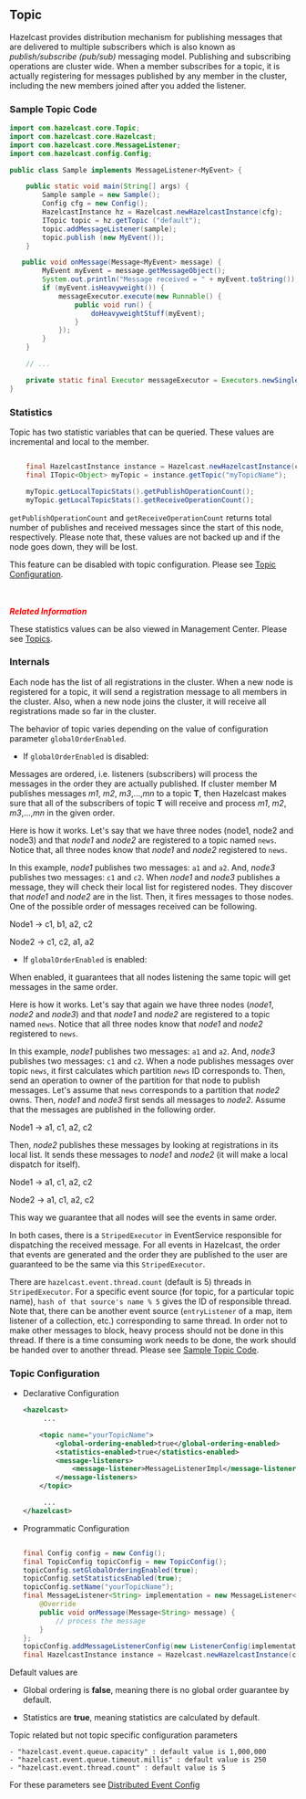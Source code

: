 ## Topic

Hazelcast provides distribution mechanism for publishing messages that are delivered to multiple subscribers which is also known as *publish/subscribe (pub/sub)* messaging model. Publishing and subscribing operations are cluster wide. When a member subscribes for a topic, it is actually registering for messages published by any member in the cluster, including the new members joined after you added the listener.

### Sample Topic Code

```java
import com.hazelcast.core.Topic;
import com.hazelcast.core.Hazelcast;
import com.hazelcast.core.MessageListener;
import com.hazelcast.config.Config;

public class Sample implements MessageListener<MyEvent> {

    public static void main(String[] args) {
        Sample sample = new Sample();
        Config cfg = new Config();
        HazelcastInstance hz = Hazelcast.newHazelcastInstance(cfg);
        ITopic topic = hz.getTopic ("default");
        topic.addMessageListener(sample);
        topic.publish (new MyEvent());
    }

   public void onMessage(Message<MyEvent> message) {
        MyEvent myEvent = message.getMessageObject();
        System.out.println("Message received = " + myEvent.toString());
        if (myEvent.isHeavyweight()) {
            messageExecutor.execute(new Runnable() {
                public void run() {
                    doHeavyweightStuff(myEvent);
                }
            });
        }
    }

    // ...

    private static final Executor messageExecutor = Executors.newSingleThreadExecutor();
}
```


### Statistics

Topic has two statistic variables that can be queried. These values are incremental and local to the member.

```java

    final HazelcastInstance instance = Hazelcast.newHazelcastInstance(config);
    final ITopic<Object> myTopic = instance.getTopic("myTopicName");

    myTopic.getLocalTopicStats().getPublishOperationCount();
    myTopic.getLocalTopicStats().getReceiveOperationCount();

```


`getPublishOperationCount` and `getReceiveOperationCount` returns total number of publishes and received messages since the start of this node, respectively. Please note that, these values are not backed up and if the node goes down, they will be lost.

This feature can be disabled with topic configuration. Please see [Topic Configuration](#topic-configuration).

<br> </br>
<font color="red">
***Related Information***
</font>

These statistics values can be also viewed in Management Center. Please see [Topics](#topics).




### Internals

Each node has the list of all registrations in the cluster. When a new node is registered for a topic,
it will send a registration message to all members in the cluster. Also, when a new node joins the cluster, it will receive all registrations made so far in the cluster.

The behavior of topic varies depending on the value of configuration parameter `globalOrderEnabled`.

- If `globalOrderEnabled` is disabled:

Messages are ordered, i.e. listeners (subscribers) will process the messages in the order they are actually published. If cluster member M publishes messages *m1*, *m2*, *m3*,...,*mn* to a topic **T**, then Hazelcast makes sure that all of the subscribers of topic **T** will receive and process *m1*, *m2*, *m3*,...,*mn* in the given order.

Here is how it works. Let's say that we have three nodes (node1, node2 and node3) and that *node1* and *node2* are registered to a topic named `news`. Notice that, all three nodes know that *node1* and *node2* registered to `news`.


In this example, *node1* publishes two messages: `a1` and `a2`. And, *node3* publishes two messages: `c1` and `c2`. When *node1* and *node3* publishes a message, they will check their local list for registered nodes. They discover that *node1* and *node2* are in the list. Then, it fires messages to those nodes. One of the possible order of messages received can be following.


Node1 -> c1, b1, a2, c2

Node2 -> c1, c2, a1, a2

- If `globalOrderEnabled` is enabled:

When enabled, it guarantees that all nodes listening the same topic will get messages in the same order.

Here is how it works. Let's say that again we have three nodes (*node1*, *node2* and *node3*) and that *node1* and *node2* are registered to a topic named `news`. Notice that all three nodes know that *node1* and *node2* registered to `news`.

In this example, *node1* publishes two messages: `a1` and `a2`. And, *node3* publishes two messages: `c1` and `c2`. When a node publishes messages over topic `news`, it first calculates which partition `news` ID corresponds to. Then, send an operation to owner of the partition for that node to publish messages. Let's assume that `news` corresponds to a partition that *node2* owns. Then, *node1* and *node3* first sends all messages to *node2*. Assume that the messages are published in the following order.

Node1 -> a1, c1, a2, c2

Then, *node2* publishes these messages by looking at registrations in its local list. It sends these messages to *node1* and *node2* (it will make a local dispatch for itself).

Node1 -> a1, c1, a2, c2

Node2 -> a1, c1, a2, c2

This way we guarantee that all nodes will see the events in same order.

In both cases, there is a `StripedExecutor` in EventService responsible for dispatching the received message. For all events in Hazelcast, the order that events are generated and the order they are published to the user are guaranteed to be the same via this `StripedExecutor`. 

There are `hazelcast.event.thread.count` (default is 5) threads in `StripedExecutor`. For a specific event source (for topic, for a particular topic name), `hash of that source's name % 5` gives the ID of responsible thread. Note that, there can be another event source (`entryListener` of a map, item listener of a collection, etc.) corresponding to same thread. In order not to make other messages to block, heavy process should not be done in this thread. If there is a time consuming work needs to be done, the work should be handed over to another thread. Please see [Sample Topic Code](#sample-topic-code).

### Topic Configuration

- Declarative Configuration

    ```xml
    <hazelcast>
         ...

        <topic name="yourTopicName">
            <global-ordering-enabled>true</global-ordering-enabled>
            <statistics-enabled>true</statistics-enabled>
            <message-listeners>
                <message-listener>MessageListenerImpl</message-listener>
            </message-listeners>
        </topic>

         ...
    </hazelcast>
    ```

- Programmatic Configuration

    ```java

    final Config config = new Config();
    final TopicConfig topicConfig = new TopicConfig();
    topicConfig.setGlobalOrderingEnabled(true);
    topicConfig.setStatisticsEnabled(true);
    topicConfig.setName("yourTopicName");
    final MessageListener<String> implementation = new MessageListener<String>() {
        @Override
        public void onMessage(Message<String> message) {
            // process the message
        }
    };
    topicConfig.addMessageListenerConfig(new ListenerConfig(implementation));
    final HazelcastInstance instance = Hazelcast.newHazelcastInstance(config)```

Default values are

- Global ordering is **false**, meaning there is no global order guarantee by default.

- Statistics are **true**, meaning statistics are calculated by default.

Topic related but not topic specific configuration parameters

    - "hazelcast.event.queue.capacity" : default value is 1,000,000
    - "hazelcast.event.queue.timeout.millis" : default value is 250
    - "hazelcast.event.thread.count" : default value is 5

For these parameters see [Distributed Event Config](#global-event-configuration)


